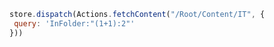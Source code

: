 ```javascript
store.dispatch(Actions.fetchContent("/Root/Content/IT", {
 query: 'InFolder:"(1+1):2"'
}))
```
